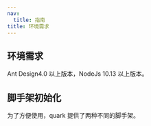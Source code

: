 ```yaml
---
nav:
  title: 指南
title: 环境需求
---
```


## 环境需求

Ant Design4.0 以上版本，NodeJs 10.13 以上版本。

## 脚手架初始化

为了方便使用，quark 提供了两种不同的脚手架。
